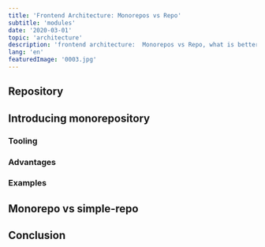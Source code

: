 ```yaml
---
title: 'Frontend Architecture: Monorepos vs Repo'
subtitle: 'modules'
date: '2020-03-01'
topic: 'architecture'
description: 'frontend architecture:  Monorepos vs Repo, what is better? How much does it cost?'
lang: 'en'
featuredImage: '0003.jpg'
---
```


<!-- target: 6 mins reading. -->

## Repository

## Introducing monorepository

### Tooling

### Advantages

### Examples

## Monorepo vs simple-repo

## Conclusion
